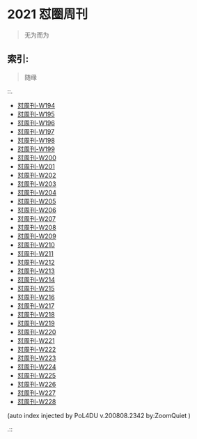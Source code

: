 # 2021 怼圈周刊
> 无为而为

## 索引:
> 随缘

::.

- [ 怼周刊-W194](194w.md)
- [ 怼周刊-W195](195w.md)
- [ 怼周刊-W196](196w.md)
- [ 怼周刊-W197](197w.md)
- [ 怼周刊-W198](198w.md)
- [ 怼周刊-W199](199w.md)
- [ 怼周刊-W200](200w.md)
- [ 怼周刊-W201](201w.md)
- [ 怼周刊-W202](202w.md)
- [ 怼周刊-W203](203w.md)
- [ 怼周刊-W204](204w.md)
- [ 怼周刊-W205](205w.md)
- [ 怼周刊-W206](206w.md)
- [ 怼周刊-W207](207w.md)
- [ 怼周刊-W208](208w.md)
- [ 怼周刊-W209](209w.md)
- [ 怼周刊-W210](210w.md)
- [ 怼周刊-W211](211w.md)
- [ 怼周刊-W212](212w.md)
- [ 怼周刊-W213](213w.md)
- [ 怼周刊-W214](214w.md)
- [ 怼周刊-W215](215w.md)
- [ 怼周刊-W216](216w.md)
- [ 怼周刊-W217](217w.md)
- [ 怼周刊-W218](218w.md)
- [ 怼周刊-W219](219w.md)
- [ 怼周刊-W220](220w.md)
- [ 怼周刊-W221](221w.md)
- [ 怼周刊-W222](222w.md)
- [ 怼周刊-W223](223w.md)
- [ 怼周刊-W224](224w.md)
- [ 怼周刊-W225](225w.md)
- [ 怼周刊-W226](226w.md)
- [ 怼周刊-W227](227w.md)
- [ 怼周刊-W228](228w.md)

(auto index injected by 
PoL4DU v.200808.2342 by:ZoomQuiet
)

.::


